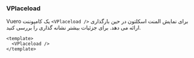 ### VPlaceload

Vuero یک کامپوننت `<VPlaceload />` برای نمایش المنت اسکلتون در حین بارگذاری ارائه می دهد. برای جزئیات بیشتر نشانه گذاری را بررسی کنید.

<!--code-->

```vue
<template>
  <VPlaceload />
</template>
```

<!--/code-->

<!--example-->

<VPlaceload />

<!--/example-->
